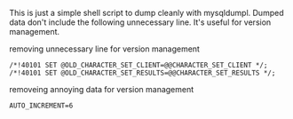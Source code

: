This is just a simple shell script to dump cleanly with mysqldumpl.
Dumped data don't include the following unnecessary line.
It's useful for version management.

removing unnecessary line for version management
```
/*!40101 SET @OLD_CHARACTER_SET_CLIENT=@@CHARACTER_SET_CLIENT */;
/*!40101 SET @OLD_CHARACTER_SET_RESULTS=@@CHARACTER_SET_RESULTS */;
```

removeing annoying data for version management
```
AUTO_INCREMENT=6
```